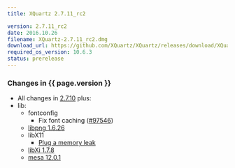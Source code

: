 ```yaml
---
title: XQuartz 2.7.11_rc2

version: 2.7.11_rc2
date: 2016.10.26
filename: XQuartz-2.7.11_rc2.dmg
download_url: https://github.com/XQuartz/XQuartz/releases/download/XQuartz-2.7.11_rc2/XQuartz-2.7.11_rc2.dmg
required_os_version: 10.6.3
status: prerelease
---
```


### Changes in {{ page.version }} ###
  * All changes in [2.7.10](XQuartz-2.7.10.html) plus:
  * lib:
    * fontconfig
      * Fix font caching ([#97546](https://bugs.freedesktop.org/show_bug.cgi?id=97546))
    * [libpng 1.6.26](https://downloads.sourceforge.net/libpng/libpng16/1.6.26/libpng-1.6.26-README.txt)
    * libX11
      * [Plug a memory leak](https://cgit.freedesktop.org/xorg/lib/libX11/commit/?id=20a3f99eba5001925b8b313da3accb7900eb1927)
    * [libXi 1.7.8](https://lists.x.org/archives/xorg-announce/2016-October/002733.html)
    * [mesa 12.0.1](http://mesa3d.org/relnotes/12.0.1.html)
